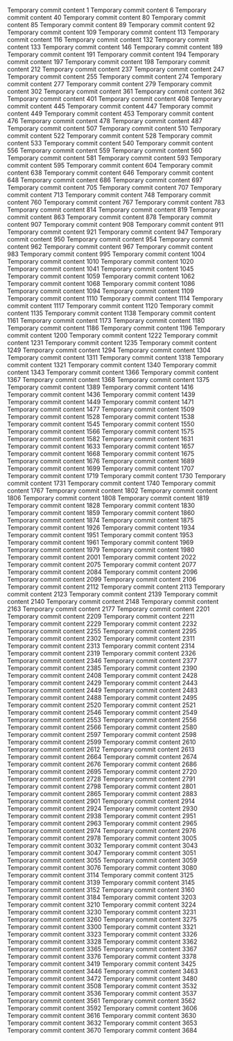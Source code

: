 Temporary commit content 1
Temporary commit content 6
Temporary commit content 40
Temporary commit content 80
Temporary commit content 85
Temporary commit content 89
Temporary commit content 92
Temporary commit content 109
Temporary commit content 113
Temporary commit content 116
Temporary commit content 132
Temporary commit content 133
Temporary commit content 146
Temporary commit content 189
Temporary commit content 191
Temporary commit content 194
Temporary commit content 197
Temporary commit content 198
Temporary commit content 212
Temporary commit content 237
Temporary commit content 247
Temporary commit content 255
Temporary commit content 274
Temporary commit content 277
Temporary commit content 279
Temporary commit content 302
Temporary commit content 361
Temporary commit content 362
Temporary commit content 401
Temporary commit content 408
Temporary commit content 445
Temporary commit content 447
Temporary commit content 449
Temporary commit content 453
Temporary commit content 476
Temporary commit content 478
Temporary commit content 487
Temporary commit content 507
Temporary commit content 510
Temporary commit content 522
Temporary commit content 528
Temporary commit content 533
Temporary commit content 540
Temporary commit content 556
Temporary commit content 559
Temporary commit content 560
Temporary commit content 581
Temporary commit content 593
Temporary commit content 595
Temporary commit content 604
Temporary commit content 638
Temporary commit content 646
Temporary commit content 648
Temporary commit content 686
Temporary commit content 697
Temporary commit content 705
Temporary commit content 707
Temporary commit content 713
Temporary commit content 748
Temporary commit content 760
Temporary commit content 767
Temporary commit content 783
Temporary commit content 814
Temporary commit content 819
Temporary commit content 863
Temporary commit content 878
Temporary commit content 907
Temporary commit content 908
Temporary commit content 911
Temporary commit content 921
Temporary commit content 947
Temporary commit content 950
Temporary commit content 954
Temporary commit content 962
Temporary commit content 967
Temporary commit content 983
Temporary commit content 995
Temporary commit content 1004
Temporary commit content 1010
Temporary commit content 1020
Temporary commit content 1041
Temporary commit content 1045
Temporary commit content 1059
Temporary commit content 1062
Temporary commit content 1068
Temporary commit content 1086
Temporary commit content 1094
Temporary commit content 1109
Temporary commit content 1110
Temporary commit content 1114
Temporary commit content 1117
Temporary commit content 1120
Temporary commit content 1135
Temporary commit content 1138
Temporary commit content 1161
Temporary commit content 1173
Temporary commit content 1180
Temporary commit content 1186
Temporary commit content 1196
Temporary commit content 1200
Temporary commit content 1222
Temporary commit content 1231
Temporary commit content 1235
Temporary commit content 1249
Temporary commit content 1294
Temporary commit content 1304
Temporary commit content 1311
Temporary commit content 1318
Temporary commit content 1321
Temporary commit content 1340
Temporary commit content 1343
Temporary commit content 1366
Temporary commit content 1367
Temporary commit content 1368
Temporary commit content 1375
Temporary commit content 1389
Temporary commit content 1416
Temporary commit content 1436
Temporary commit content 1439
Temporary commit content 1449
Temporary commit content 1471
Temporary commit content 1477
Temporary commit content 1509
Temporary commit content 1528
Temporary commit content 1538
Temporary commit content 1545
Temporary commit content 1550
Temporary commit content 1566
Temporary commit content 1575
Temporary commit content 1582
Temporary commit content 1631
Temporary commit content 1633
Temporary commit content 1657
Temporary commit content 1668
Temporary commit content 1675
Temporary commit content 1676
Temporary commit content 1689
Temporary commit content 1699
Temporary commit content 1707
Temporary commit content 1719
Temporary commit content 1730
Temporary commit content 1731
Temporary commit content 1740
Temporary commit content 1767
Temporary commit content 1802
Temporary commit content 1806
Temporary commit content 1808
Temporary commit content 1819
Temporary commit content 1828
Temporary commit content 1830
Temporary commit content 1859
Temporary commit content 1860
Temporary commit content 1874
Temporary commit content 1875
Temporary commit content 1926
Temporary commit content 1934
Temporary commit content 1951
Temporary commit content 1953
Temporary commit content 1961
Temporary commit content 1969
Temporary commit content 1979
Temporary commit content 1980
Temporary commit content 2001
Temporary commit content 2022
Temporary commit content 2075
Temporary commit content 2077
Temporary commit content 2084
Temporary commit content 2096
Temporary commit content 2099
Temporary commit content 2106
Temporary commit content 2112
Temporary commit content 2113
Temporary commit content 2123
Temporary commit content 2139
Temporary commit content 2140
Temporary commit content 2148
Temporary commit content 2163
Temporary commit content 2177
Temporary commit content 2201
Temporary commit content 2209
Temporary commit content 2211
Temporary commit content 2229
Temporary commit content 2232
Temporary commit content 2255
Temporary commit content 2295
Temporary commit content 2302
Temporary commit content 2311
Temporary commit content 2313
Temporary commit content 2314
Temporary commit content 2319
Temporary commit content 2326
Temporary commit content 2346
Temporary commit content 2377
Temporary commit content 2385
Temporary commit content 2390
Temporary commit content 2408
Temporary commit content 2428
Temporary commit content 2429
Temporary commit content 2443
Temporary commit content 2449
Temporary commit content 2483
Temporary commit content 2488
Temporary commit content 2495
Temporary commit content 2520
Temporary commit content 2521
Temporary commit content 2546
Temporary commit content 2549
Temporary commit content 2553
Temporary commit content 2556
Temporary commit content 2566
Temporary commit content 2580
Temporary commit content 2597
Temporary commit content 2598
Temporary commit content 2599
Temporary commit content 2610
Temporary commit content 2612
Temporary commit content 2613
Temporary commit content 2664
Temporary commit content 2674
Temporary commit content 2676
Temporary commit content 2686
Temporary commit content 2695
Temporary commit content 2720
Temporary commit content 2728
Temporary commit content 2791
Temporary commit content 2798
Temporary commit content 2801
Temporary commit content 2865
Temporary commit content 2883
Temporary commit content 2901
Temporary commit content 2914
Temporary commit content 2924
Temporary commit content 2930
Temporary commit content 2938
Temporary commit content 2951
Temporary commit content 2963
Temporary commit content 2965
Temporary commit content 2974
Temporary commit content 2976
Temporary commit content 2978
Temporary commit content 3005
Temporary commit content 3032
Temporary commit content 3043
Temporary commit content 3047
Temporary commit content 3051
Temporary commit content 3055
Temporary commit content 3059
Temporary commit content 3076
Temporary commit content 3080
Temporary commit content 3114
Temporary commit content 3125
Temporary commit content 3139
Temporary commit content 3145
Temporary commit content 3152
Temporary commit content 3160
Temporary commit content 3184
Temporary commit content 3203
Temporary commit content 3210
Temporary commit content 3224
Temporary commit content 3230
Temporary commit content 3231
Temporary commit content 3260
Temporary commit content 3275
Temporary commit content 3300
Temporary commit content 3321
Temporary commit content 3323
Temporary commit content 3326
Temporary commit content 3328
Temporary commit content 3362
Temporary commit content 3365
Temporary commit content 3367
Temporary commit content 3376
Temporary commit content 3378
Temporary commit content 3419
Temporary commit content 3425
Temporary commit content 3446
Temporary commit content 3463
Temporary commit content 3472
Temporary commit content 3480
Temporary commit content 3508
Temporary commit content 3532
Temporary commit content 3536
Temporary commit content 3537
Temporary commit content 3561
Temporary commit content 3562
Temporary commit content 3592
Temporary commit content 3606
Temporary commit content 3616
Temporary commit content 3630
Temporary commit content 3632
Temporary commit content 3653
Temporary commit content 3670
Temporary commit content 3684
